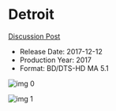 # Detroit

[Discussion Post](https://www.avsforum.com/threads/bass-eq-for-filtered-movies.2995212/post-59633358)

* Release Date: 2017-12-12
* Production Year: 2017
* Format: BD/DTS-HD MA 5.1

![img 0](https://i.imgur.com/dTEUORd.jpg)

![img 1](https://i.imgur.com/06tltpp.png)

